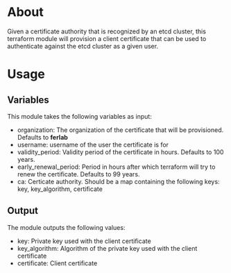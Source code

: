 # About

Given a certificate authority that is recognized by an etcd cluster, this terraform module will provision a client certificate that can be used to authenticate against the etcd cluster as a given user.

# Usage

## Variables

This module takes the following variables as input:

- organization: The organization of the certificate that will be provisioned. Defaults to **ferlab**
- username: username of the user the certificate is for
- validity_period: Validity period of the certificate in hours. Defaults to 100 years.
- early_renewal_period: Period in hours after which terraform will try to renew the certificate. Defaults to 99 years.
- ca: Certicate authority. Should be a map containing the following keys: key, key_algorithm, certificate

## Output

The module outputs the following values:

- key: Private key used with the client certificate
- key_algorithm: Algorithm of the private key used with the client certificate
- certificate: Client certificate